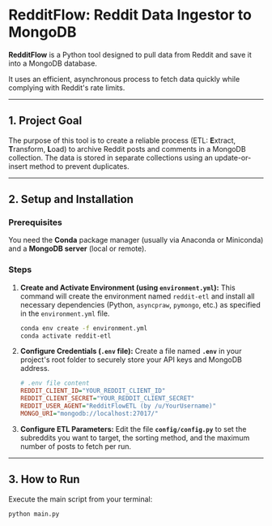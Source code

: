 # RedditFlow: Reddit Data Ingestor to MongoDB

**RedditFlow** is a Python tool designed to pull data from Reddit and save it into a MongoDB database.

It uses an efficient, asynchronous process to fetch data quickly while complying with Reddit's rate limits.

---

## 1. Project Goal

The purpose of this tool is to create a reliable process (ETL: **E**xtract, **T**ransform, **L**oad) to archive Reddit posts and comments in a MongoDB collection. The data is stored in separate collections using an update-or-insert method to prevent duplicates.

---

## 2. Setup and Installation

### Prerequisites

You need the **Conda** package manager (usually via Anaconda or Miniconda) and a **MongoDB server** (local or remote).

### Steps

1.  **Create and Activate Environment (using `environment.yml`):**
    This command will create the environment named `reddit-etl` and install all necessary dependencies (Python, `asyncpraw`, `pymongo`, etc.) as specified in the `environment.yml` file.
    ```bash
    conda env create -f environment.yml
    conda activate reddit-etl
    ```

2.  **Configure Credentials (`.env` file):**
    Create a file named **`.env`** in your project's root folder to securely store your API keys and MongoDB address.
    ```ini
    # .env file content
    REDDIT_CLIENT_ID="YOUR_REDDIT_CLIENT_ID"
    REDDIT_CLIENT_SECRET="YOUR_REDDIT_CLIENT_SECRET"
    REDDIT_USER_AGENT="RedditFlowETL (by /u/YourUsername)"
    MONGO_URI="mongodb://localhost:27017/" 
    ```

3.  **Configure ETL Parameters:**
    Edit the file **`config/config.py`** to set the subreddits you want to target, the sorting method, and the maximum number of posts to fetch per run.

---

## 3. How to Run

Execute the main script from your terminal:

```bash
python main.py
